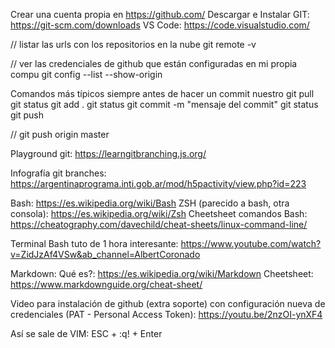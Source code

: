 Crear una cuenta propia en https://github.com/ 
Descargar e Instalar GIT: https://git-scm.com/downloads 
VS Code: https://code.visualstudio.com/

// listar las urls con los repositorios en la nube
git remote -v 

// ver las credenciales de github que están configuradas en mi propia compu
git config --list --show-origin


Comandos más típicos siempre antes de hacer un commit nuestro
git pull
git status
git add .
git status
git commit -m "mensaje del commit"
git status
git push

// git push origin master 

Playground git: https://learngitbranching.js.org/

Infografía git branches: https://argentinaprograma.inti.gob.ar/mod/h5pactivity/view.php?id=223


Bash: https://es.wikipedia.org/wiki/Bash
ZSH (parecido a bash, otra consola): https://es.wikipedia.org/wiki/Zsh
Cheetsheet comandos Bash: https://cheatography.com/davechild/cheat-sheets/linux-command-line/

Terminal Bash tuto de 1 hora interesante:
https://www.youtube.com/watch?v=ZidJzAf4VSw&ab_channel=AlbertCoronado

Markdown: 
Qué es?: https://es.wikipedia.org/wiki/Markdown
Cheetsheet: https://www.markdownguide.org/cheat-sheet/

Video para instalación de github (extra soporte) con configuración nueva de credenciales (PAT - Personal Access Token): https://youtu.be/2nzOI-ynXF4

Así se sale de VIM: ESC + :q! + Enter



